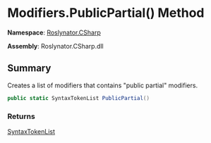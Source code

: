 # Modifiers\.PublicPartial\(\) Method

**Namespace**: [Roslynator.CSharp](../../README.md)

**Assembly**: Roslynator\.CSharp\.dll

## Summary

Creates a list of modifiers that contains "public partial" modifiers\.

```csharp
public static SyntaxTokenList PublicPartial()
```

### Returns

[SyntaxTokenList](https://docs.microsoft.com/en-us/dotnet/api/microsoft.codeanalysis.syntaxtokenlist)

